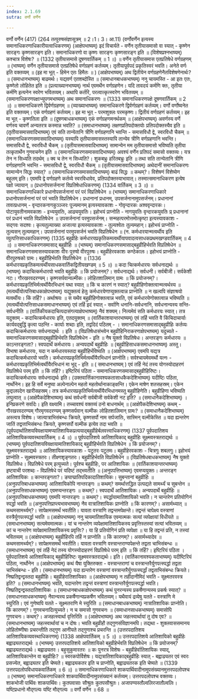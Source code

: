 ```yaml
---
index: 2.1.69
sutra: वर्णो वर्णेन

---
```

 वर्णो वर्णेन (417) (264 तत्पुरुषसंज्ञासूत्रम् ॥ 2।1। 3। आ.11) (वर्णोवर्णेन इत्यस्य समानाधिकरणाधिकारीयत्वाधिकरणम्) (आक्षेपभाष्यम्) इदं विचार्यते - वर्णेन तृतीयासमासो वा स्यात् - कृष्णेन सारङ्गः कृष्णसारङ्ग इति। समानाधिकरणो वा कृष्णः सारङ्गः कृष्णसारङ्ग इति ॥ (विशेषप्रश्नभाष्यम्) कश्चात्र विशेषः? ॥ (1332 तृतीयासमासे दूषणवार्तिकम् ॥ 1 ॥) ॥ वर्णेन तृतीयासमास एतप्रतिषेधे वर्णग्रहणम् ॥ (भाष्यम्) वर्णेन तृतीयासमासे एतप्रतिषेधे वर्णग्रहणं कर्तव्यम्। तृतीयापूर्वपदं प्रकृतिस्वरं भवति। अनेते वर्णः इति वक्तव्यम् ॥ (इह मा भूत् - हिमेन एतः हिमैतः ॥ ) (आक्षेपभाष्यम्) अथ द्वितीयेन वर्णग्रहणेनैतविशेषणेनार्थः? ॥ (समाधानभाष्यम्) बाढमर्थः। यद्यवर्ण एतशब्दोस्ति ॥ (समाधानबाधकभाष्यम्) ननु चायमस्ति - आ इतः एतः, कृष्णेतो लोहितेत इति ॥ (प्रत्याख्यानभाष्यम्) नार्थ एवमर्थेन वर्णग्रहणेन। यदि तावदयं कर्मणि क्तः, तृतीया कर्मणि इत्यनेन स्वरेण भवितव्यम्। अथापि कर्तरि, परत्वात्कृत्स्वरेण भवितव्यम् ॥ (समानाधिकरणपक्षाभ्युपगमभाष्यम्) अथ समानाधिकरणः ॥ (1333 समानाधिकरणपक्षे दूषणवार्तिकम् ॥ 2 ॥) ॥ समानाधिकरणे द्विर्वर्णग्रहणम् ॥ (व्याख्याभाष्यम्) समानाधिकरणे द्विर्वर्णग्रहणं कर्तव्यम्। वर्णो वर्णोष्वनेत इति वक्तव्यम्। एकं वर्णग्रहणं कर्तव्यम्। इह मा भूत् - परमशुक्लः परमकृष्णः। द्वितीयं वर्णग्रहणं कर्तव्यम्। इह मा भूत् - कृष्णतिला इति ॥ (दूषणबाधकभाष्यम्) एकं वर्णग्रहणमनर्थकम् ॥ (आक्षेपभाष्यम्) अवर्णस्य वर्णे वर्णस्य चावर्णे अन्यतरत्र कस्मान्न भवति? ॥ (समाधानभाष्यम्) लक्षणप्रतिपदोक्तयोः प्रतिपदोक्तस्यैव इति ॥ (तृतीयासमासवादिभाष्यम्) एवं सति तान्येतानि त्रीणि वर्णग्रहणानि भवन्ति - समासविधौ द्वे, स्वरविधौ चैकम् ॥ (समानाधिकरणसमासवादिभाष्यम्) यस्यापि तृतीयासमासस्तस्यापि तान्येव त्रीणि वर्णग्रहणानि भवन्ति। समासविधौ द्वे, स्वरविधौ चैकम् ॥ (तृतीयासमासवादिभाष्यम्) सामान्येन मम तृतीयासमासो भविष्यति तृतीया तत्कृतार्थेन गुणवचनेन इति ॥ (समानाधिकरणसमासवादिभाष्यम्) अवश्यं वर्णेन प्रतिपदं समासो वक्तव्यः। यत्र तेन न सिध्यति तदर्थम् ॥ क्व च तेन न सिध्यति?। शुकबभ्रुः हरितबभ्रुः इति ॥ तथा सति तान्येतानि त्रीणि वर्णग्रहणानि भवन्ति - समासविधौ द्वे, स्वरविधौ चैकम् ॥ (तृतीयासमासवादिभाष्यम्) अथेदानीं समानाधिकरणः सामान्येन सिद्धः स्यात्? ॥ (समानाधिकरणसमासवादिभाष्यम्) बाढं सिद्धः ॥ कथम्?। विशेषणं विशेष्येण बहुलम् इति। एवमपि द्वे वर्णग्रहणे कर्तव्ये स्वरविधावेव, प्रतिपदोक्तस्याभावात्। तस्मात्समानाधिकरण इत्येष पक्षो ज्यायान् ॥ (प्रधानोपसर्जनानां विप्रतिषेधाधिकरणम्) (1334 वार्तिकम् ॥ 3 ॥) ॥ समानाधिकरणाधिकारे प्रधानोपसर्जनानां परं परं विप्रतिषेधेन ॥ (भाष्यम्) समानाधिकरणाधिकारे प्रधानोपसर्जनानां परं परं भवति विप्रतिषेधेन। प्रधानानां प्रधानम्, उपसर्जनानामुपसर्जनम्। प्रधानानां तावत्प्रधानम् - वृन्दारकनागकुञ्ञ्जरः पूज्यमानम् इत्यस्यावकाशः - गोवृन्दारकः अश्ववृन्दारकः। पोटायुवतीनामवकाशः - इभ्ययुवतिः, आढ्ययुवतिः। इहोभयं प्राप्नोति - नागयुवतिः वृन्दारकयुवतिः प्र् प्रधानानां परं प्रधानं भवति विप्रतिषेधेन ॥ उपसर्जनानां परमुपसर्जनम्। सन्महत्परमोत्तमोत्कृष्टा इत्यस्यावकाशः - सद्गवः सदश्वः। कृत्यतुल्याख्या अजात्या इत्यस्यावकाशः - तुल्यश्वेतः तुल्यमहान्। इहोभयं प्राप्नोति - तुल्यसन् तुल्यमहान्। उपसर्जनानां परमुपसर्जनं भवति विप्रतिषेधेन ॥ (न. कर्मधारयान्मत्वर्थीय इति व्युत्पत्तिसाधकाधिकरणम्) (1335 बहुव्रीहेः कर्मधारयप्रकृतिकमत्वर्थीयापवादत्वसाधकप्रथमखण्डवार्तिकम् ॥ 4 ॥) ॥ समानाधिकरणसमासाद् बहुव्रीहिः ॥ (भाष्यम्) समानाधिकरणसमासाद्बहुव्रीहिर्भवति विप्रतिषेधेन ॥ समानाधिकरणसमासस्यावकाशः वीरः पुरुषो वीरपुरुषः। बहुव्रीहेरवकाशः कण्ठेकालः। इहोभयं प्राप्नोति - वीरपुरुषको ग्रामः। बहुव्रीहिर्भवति विप्रतिषेधेन ॥ (1336 कर्मधारयप्रकृतिकमत्वर्थीयसाधकवार्तिकद्वितीयखण्डम् ॥ 5 ॥) ॥ कदा चित्कर्मधारयः सर्वधनाद्यर्थः ॥ (भाष्यम्) कदाचित्कर्मधारयो भवति बहुव्रीहेः ॥ किं प्रयोजनम्?। सर्वधनाद्यर्थः। सर्वधनी। सर्वबीजी। सर्वकेशी नटः। गौरखरवदरण्यम्। कृष्णसर्पवान्वल्मीकः। लोहितशालिमान् ग्रामः ॥ किं प्रयोजनम्?। कर्मधारयप्रकृतिभिर्मत्वर्थीयैरभिधानं यथा स्यात् ॥ किं च कारणं न स्यात्? बहुव्रीहिणोक्तत्वान्मत्वर्थस्य ॥ (मत्वर्थीयोत्पत्तिबाधकाक्षेपभाष्यम्) यद्युक्तत्वं हेतुः कर्मधारयेणाप्युक्तत्वान्न प्राप्नोति ॥ न खल्वपि संज्ञाश्रयो मत्वर्थीयः। किं तर्हि?। अर्थाश्रयः ॥ स यथैव बहुव्रीहिणोक्तत्वान्न भवति, एवं कर्मधारयेणोक्तत्वान्न भविष्यति ॥ (मत्वर्थीयोत्पत्तिसाधकसमाधानभाष्यम्) एवं तर्हि इदं स्यात् - सर्वाणि धनानि-सर्वधनानि, सर्वधनान्यस्य सन्ति-सर्वधनीति ॥ (वार्तिकीयकदाचित्पदासंगत्याक्षेपभाष्यम्) नैवं शक्यम्। नित्यमेवं सति कर्मधारयः स्यात्। तत्र यदुक्तम् - कदाचित्कर्मधारयः इति, एतदयुक्तम् ॥ (वार्तिकाशयान्तरभाष्यम्) एवं तर्हि भवति वै किंचिदाचार्याः कार्यवद्बुद्धिं कृत्वा पठन्ति - कार्याः शब्दाः इति, तद्वदिदं पठितम् - । समानाधिकरणसमासाद्बहुव्रीहिः कर्तव्यः कदाचित्कर्मधारयः सर्वधनाद्यर्थः । इति ॥ (विप्रतिषेधासंभवेन बहुव्रीहिनिराकरणाक्षेपभाष्यम्) यदुच्यते - समानाधिकरणसमासाद्बहुव्रीहिर्भवति विप्रतिषेधेन - इति ॥ नैष युक्तो विप्रतिषेधः। अन्तरङ्गः कर्मधारयः ॥ काऽन्तरङ्गता?। स्वपदार्थे कर्मधारयः। अन्यपदार्थे बहुव्रीहिः ॥ (बहुव्रीहिसाधकसमाधानभाष्यम्) अस्तु। विभाषा कर्मधारयः, यदा न कर्मधारयस्तदा बहुव्रीहिर्भविष्यति ॥ (आक्षेपभाष्यम्) एवमपि यद्यत्र कदाचित्कर्मधारयो भवति। कर्मधारयप्रकृतिभिर्मत्वर्थीयैरभिधानं प्राप्नोति। सर्वश्चायमेवमर्थो यत्नः - कर्मधारयप्रकृतिभिर्मत्वर्थीयैरभिधानं मा भूद् - इति ॥ ( समाधानभाष्यम् ) एवं तर्हि नेदं तस्य योगस्योदाहरणं विप्रतिषेधे परम् इति ॥ किं तर्हि?। इष्टिरियं पठिता - समानाधिकरणसमासाद्बहुव्रीहिरिष्टः। कदाचित्कर्मधारयः सर्वधनाद्यर्थः इति। (उक्तवार्त्तिकानावश्यकतासाधकैकदेशिभाष्यम्) यदीष्टिः पठिता, नार्थोनेन। इह हि सर्वे मनुष्या अल्पेनाल्पेन महतो महतोर्थानाकाङ्क्षन्ति। एकेन माषेण शतसहस्रम्। एकेन कुद्दालपदेन खारीसहस्रम्। तत्र कर्मधारयप्रकृतिभिर्मत्वर्थीयैरभिधानमस्तु बहुव्रीहिणेति। बहुव्रीहिणा भविष्यति लघुत्वात् ॥ (आक्षेपैकदेशिभाष्यम्) कथं सर्वधनी सर्वबीजी सर्वकेशी नट इति? ॥ (समाधानैकदेशिभाष्यम्) ।इनिप्रकरणे सर्वादेः। इति वक्ष्यामि। तच्चावश्यं वक्तव्यं ठनो बाधनार्थम् ॥ (आक्षेपैकदेशिभाष्यम्) कथम् - गौरखरवदरण्यम् गौरमृगवदरण्यम् कृष्णसर्पवान् वल्मीकः लोहितशालिमान् ग्रामः? ॥ (समाधानैकदेशिभाष्यम्) अस्त्यत्र विशेषः। जात्यात्राभिसंबन्धः क्रियते, कृष्णसर्पो नाम सर्पजातिः, सास्मिन् वल्मीकेस्ति ॥ यदा ह्यन्तरेण जातिं तद्वत्ताभिसंबन्धः क्रियते, कृष्णसर्पो वल्मीक इत्येव तदा भवति ॥ (पूर्वपदार्थातिशयविवक्षायामप्यातिशायिकप्रत्ययाद्बहुव्रीहेर्बलवत्त्वाधिकरणम्) (1337 पूर्वपदातिशय आतिशायिकव्यवस्थावार्तिकम् ॥ 4 ॥) ॥ पूर्वपदातिशये आतिशायिकाद् बहुव्रीहिः सूक्ष्मवस्त्रतराद्यर्थः ॥ (भाष्यम्) पूर्वपदातिशयविवक्षायामातिशायिकाद् बहुव्रीहिर्भवति विप्रतिषेधेन ॥ किं प्रयोजनम्?। सूक्ष्मवस्त्रतराद्यर्थः ॥ आतिशायिकस्यावकाशः - पटुतरः पटुतमः। बहुव्रीहेरवकाशः -  चित्रगुः शबलगुः। इहोभयं प्राप्नोति - सूक्ष्मवस्त्रतरः। तीक्ष्णशृङ्गतरः। बहुव्रीहिर्भवति विप्रतिषेधेन ॥ (विप्रतिषेधबाधकभाष्यम्) नैष युक्तो विप्रतिषेधः। विप्रतिषेधे परम् इत्युच्यते। पूर्वश्च बहुव्रीहिः, पर आतिशायिकः ॥ (वार्तिकाशयान्तरभाष्यम्) इष्टवाची परशब्दः - विप्रतिषेधे परं यदिष्टं तद्भवतीति ॥ (अनुपपत्तिभाष्यम्) एवमप्ययुक्तः। अन्तरङ्ग आतिशायिकः ॥ कान्तरङ्गता?। ङ्याप्प्रातिपदिकादातिशायिकः। सुबन्तानां बहुव्रीहिः ॥ (अनुपपत्तिबाधकभाष्यम्) आतिशायिकोपि नान्तरङ्गः ॥ कथम्? समर्थात्तद्धित उत्पद्यते सामर्थ्यं च सुबन्तेन ॥ (अनुपपत्तिसाधकभाष्यम्) एवमप्यन्तरङ्गः ॥ कथम्?। स्वपदार्थे आतिशायिकः। अन्यपदार्थे बहुव्रीहिः ॥ (अनुपपत्तिबाधकभाष्यम्) एवमपि नान्तरङ्गः ॥ कथम्?। स्पर्द्धायामातिशायिको भवति। न चान्तरेण प्रतियोगिनं स्पर्द्धा भवति ॥ (अनुपपत्तिप्राप्त्यभावभाष्यम्) नैव वात्रातिशायिकः प्राप्नोति ॥ किं कारणम्?। असार्मथ्यात् ॥ कथमसामर्थ्यम्?। सापेक्षमसमर्थं भवतीति। यावता वस्त्राणि तद्वन्तमपेक्षन्ते। तद्वन्तं चापेक्ष्य वस्त्राणां वस्त्रैर्युगपत्स्पर्द्धा भवति ॥ (आक्षेपभाष्यम्) ननु चायमातिशायिक एवमात्मकः सत्यां व्यपेक्षायां विधीयते ॥ (समाधानभाष्यम्) सत्यमेवमात्मकः। यां च नान्तरेण व्यपेक्षामातिशायिकस्य प्रवृत्तिस्तस्यां सत्यां भवितव्यम् ॥ कां च नान्तरेण व्यपेक्षामातिशायिकस्य प्रवृत्तिः?। या हि प्रतियोगिनं प्रति व्यपेक्षा ॥ या हि तद्वन्तं प्रति, न तस्यां भवितव्यम् ॥ (आक्षेपभाष्यम्) बहुव्रीहिरपि तर्हि न प्राप्नोति ॥ किं कारणम्?। असार्मथ्यादेव ॥ कथमसामर्थ्यम्?। सापेक्षमसमर्थं भवतीति। यावता वस्त्राणि वस्त्रान्तराण्यपेक्षन्ते तद्वता चाभिसंबन्धः ॥ (समाधानभाष्यम्) एवं तर्हि नेदं तस्य योगस्योदाहरणं विप्रतिषेधे परम् इति ॥ किं तर्हि?। इष्टिरियं पठिता ।पूर्वपदातिशये आतिशायिकाद् बहुव्रीहिरिष्टः सूक्ष्मवस्त्रतराद्यर्थः। इति। (वार्तिकानावश्यकताभाष्यम्) यदीष्टिरियं पठिता, नार्थोनेन ॥ (आक्षेपभाष्यम्) कथं यैषा युक्तिरुक्ता - वस्त्रान्तराणां च वस्त्रान्तरैर्युगपत्स्पर्द्धा तद्वता चाभिसंबन्धः - इति। (समाधानभाष्यम्) यदा ह्यन्तरेण वस्त्राणां वस्त्रान्तरैर्युगपत्स्पर्द्धां तद्वताभिसंबन्धः क्रियते। निष्प्रतिद्वन्द्वस्तदा बहुव्रीहिः। बहुव्रीहेरातिशायिकाः ॥ (आक्षेपभाष्यम्) न तर्हीदानीमिदं भवति - सूक्ष्मतरवस्त्र इति? ॥ (समाधानभाष्यम्) भवति, यदान्तरेण तद्वन्तं वस्त्राणां वस्त्रान्तरैर्युगपत्स्पर्द्धा भवति। निष्प्रतिद्वन्द्वस्तदातिशायिकः ॥ (समाधानबाधकाक्षेपभाष्यम्) कथं पुनरन्यस्य प्रकर्षेणान्यस्य प्रकर्षः स्यात्? ॥ (समाधानसाधकभाष्यम्) नैवान्यस्य प्रकर्षेणान्यप्रकर्षेण भवितव्यम्। यथैवायं द्रव्येषु यतते - वस्त्राणि मे स्युरिति। एवं गुणेष्वपि यतते - सूक्ष्मतराणि मे स्युरिति ॥ (समाधानबाधकभाष्यम्) नात्रातिशायिकः प्राप्नोति। किं कारणम्?। गुणवचनादित्युच्यते। न च समासो गुणवचनः ॥ (समाधानसाधकभाष्यम्) समासोपि गुणवचनः। कथम्?। अजहत्स्वार्था वृत्तिरिति ॥ (आक्षेपभाष्यम्) अथ जहत्स्वार्थायां तु दोष एव? ॥ (समाधानभाष्यम्) जहत्स्वार्थायां च न दोषः। भवति बहुव्रीहौ तद्गुणसंविज्ञानमपि। तद्यथा - शुक्लवाससमानय लोहितोष्णीषाः प्रचरन्तीति तद्गुण आनीयते तद्गुणाश्च प्रचरन्ति ॥ (उत्तरपदातिशय आतिशायिकव्यवस्थाधिकरणम्) (1338 आक्षेपवार्तिकम् ॥ 5 ॥) ॥ उत्तरपदातिशये आतिशायिको बहुव्रीहेः बह्वाढ्यतराद्यर्थः ॥ (भाष्यम्) उत्तरपदातिशये आतिशायिको बहुव्रीहेर्भवति विप्रतिषेधेन ॥ किं प्रयोजनम्? बह्वाढ्यतराद्यर्थः। बह्वाढ्यतरः। बहुसुकुमारतरः ॥ कः पुनरत्र विशेषः - बहुव्रीहेर्वातिशायिकः स्याद्, आतिशायिकान्तेन वा बहुव्रीहिः? ॥ स्वरकपोर्विशेषः। यद्यत्रातिशायिकाद्बहुव्रीहिः स्यात् - बह्वाढ्यतर एवं स्वरः प्रसज्येत, बह्वाढ्यतर इति चेष्यते। बह्वाढ्यकतर इति च प्राप्नोति, बह्वाढ्यतरक इति चेष्यते ॥ (1339 उत्तरपदलोपविधायकवार्तिकम् ॥ 6 ॥) ॥ समानाधिकरणाधिकारे शाकपार्थिवादीनामुपसंख्यानमुत्तरपदलोपश्च ॥ (भाष्यम्) समानाधिकरणाधिकारे शाकपार्थिवादीनामुपसंख्यानं कर्तव्यम्। उत्तरपदलोपश्च वक्तव्यः। शाकभोजी पार्थिवः शाकपार्थिवः। कुतपवासाः सौश्रुतः कुतपसौश्रुतः। अजापण्यस्तौल्वलिरजातौल्वलिः। यष्टिप्रधानो मौद्गल्यः यष्टि मौद्गल्यः ॥ वर्णो वर्णेन ॥ 68 ॥ 